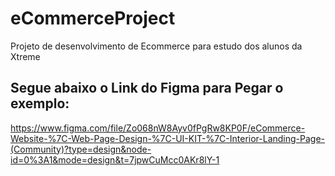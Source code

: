 # eCommerceProject
Projeto de desenvolvimento de Ecommerce para estudo dos alunos da Xtreme


## Segue abaixo o Link do Figma para Pegar o exemplo:
https://www.figma.com/file/Zo068nW8Ayv0fPgRw8KP0F/eCommerce-Website-%7C-Web-Page-Design-%7C-UI-KIT-%7C-Interior-Landing-Page-(Community)?type=design&node-id=0%3A1&mode=design&t=7jpwCuMcc0AKr8lY-1
